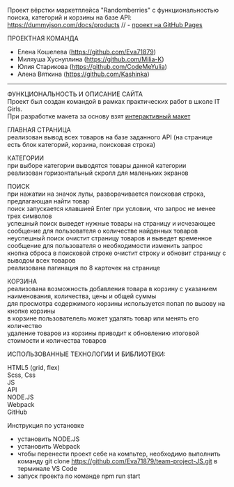 Проект вёрстки маркетплейса "Randomberries" с функциональностью поиска, категорий и корзины на базе API:
https://dummyjson.com/docs/products
// - [проект на GitHub Pages](https://eva71879.github.io/team-project-JS/)

ПРОЕКТНАЯ КОМАНДА
- Елена Кошелева (https://github.com/Eva71879)
- Миляуша Хуснуллина (https://github.com/Milia-K)
- Юлия Старикова (https://github.com/CodeMeYulia)
- Алена Вяткина (https://github.com/Kashinka)

----------------------------------------------------

ФУНКЦИОНАЛЬНОСТЬ И ОПИСАНИЕ САЙТА  
Проект был создан командой в рамках практических работ в школе IT Girls.  
При разработке макета за основу взят [интерактивный макет](https://www.figma.com/proto/YhCP9TQiZu3b9ptLj7qyBL/%D0%9C%D0%B0%D0%BA%D0%B5%D1%82%D1%8B?page-id=31%3A2188&type=design&node-id=31-2189&viewport=1133%2C540%2C0.2&t=6KIxNuEEBMvG83Rz-1&scaling=scale-down&starting-point-node-id=250%3A10636)

ГЛАВНАЯ СТРАНИЦА  
реализован вывод всех товаров на базе заданного API (на странице есть блок категорий, корзина, поисковая строка)

КАТЕГОРИИ  
при выборе категории выводятся товары данной категории  
реализован горизонтальный скролл для маленьких экранов

ПОИСК  
при нажатии на значок лупы, разворачивается поисковая строка, предлагающая найти товар  
поиск запускается клавшией Enter при условии, что запрос не менее трех символов  
успешный поиск выведет нужные товары на страницу и исчезающее сообщение для пользователя о количестве найденных товаров  
неуспешный поиск очистит страницу товаров и выведет временное сообщение для пользователя о необходимости изменить запрос  
кнопка сброса в поисковой строке очистит строку и обновит страницу с выводом всех товаров  
реализована пагинация по 8 карточек на странице

КОРЗИНА  
реализована возможность добавления товара в корзину с указанием наименования, количества, цены и общей суммы  
для просмотра содержимого корзины используется попап по вызову на кнопке корзины  
в корзине пользователель может удалять товар или менять его количество  
удаление товаров из корзины приводит к обновлению итоговой стоимости и количества товаров

ИСПОЛЬЗОВАННЫЕ ТЕХНОЛОГИИ И БИБЛИОТЕКИ:

HTML5 (grid, flex)  
Scss, Css  
JS  
API  
NODE.JS  
Webpack  
GitHub

Инструкция по установке

- установить NODE.JS
- установить Webpack
- чтобы перенести проект себе на компьтер, необходимо выполнить команду git clone https://github.com/Eva71879/team-project-JS.git в терминале VS Code
- запуск проекта по команде npm run start

<!-- # npm_webpack
use npm install -->
